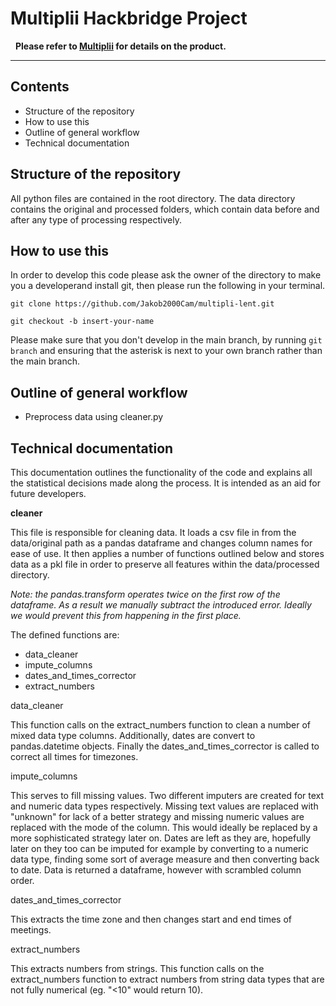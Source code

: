 # Multiplii Hackbridge Project
&nbsp;
**Please refer to [Multiplii](https://www.multiplii.io/) for details on the product.**
&nbsp;

---
## Contents

* Structure of the repository
* How to use this
* Outline of general workflow
* Technical documentation

## Structure of the repository

All python files are contained in the root directory. The data directory contains the original and processed folders, which contain data before and after any type of processing respectively.

## How to use this

In order to develop this code please ask the owner of the directory to make you a developerand install git, then please run the following in your terminal.

`git clone https://github.com/Jakob2000Cam/multipli-lent.git`

`git checkout -b insert-your-name`

Please make sure that you don't develop in the main branch, by running `git branch` and ensuring that the asterisk is next to your own branch rather than the main branch.

## Outline of general workflow

* Preprocess data using cleaner.py


## Technical documentation

This documentation outlines the functionality of the code and explains all the statistical decisions made along the process. It is intended as an aid for future developers.

**cleaner**

This file is responsible for cleaning data. It loads a csv file in from the data/original path as a pandas dataframe and changes column names for ease of use. It then applies a number of functions outlined below and stores data as a pkl file in order to preserve all features within the data/processed directory.

*Note: the pandas.transform operates twice on the first row of the dataframe. As a result we manually subtract the introduced error. Ideally we would prevent this from happening in the first place.*

The defined functions are:

* data_cleaner
* impute_columns
* dates_and_times_corrector
* extract_numbers

data_cleaner

This function calls on the extract_numbers function to clean a number of mixed data type columns. Additionally, dates are convert to pandas.datetime objects. Finally the dates_and_times_corrector is called to correct all times for timezones.

impute_columns

This serves to fill missing values. Two different imputers are created for text and numeric data types respectively. Missing text values are replaced with "unknown" for lack of a better strategy and missing numeric values are replaced with the mode of the column. This would ideally be replaced by a more sophisticated strategy later on. Dates are left as they are, hopefully later on they too can be imputed for example by converting to a numeric data type, finding some sort of average measure and then converting back to date. Data is returned a dataframe, however with scrambled column order.

dates_and_times_corrector

This extracts the time zone and then changes start and end times of meetings.

extract_numbers

This extracts numbers from strings. This function calls on the extract_numbers function to extract numbers from string data types that are not fully numerical (eg. "<10" would return 10).



